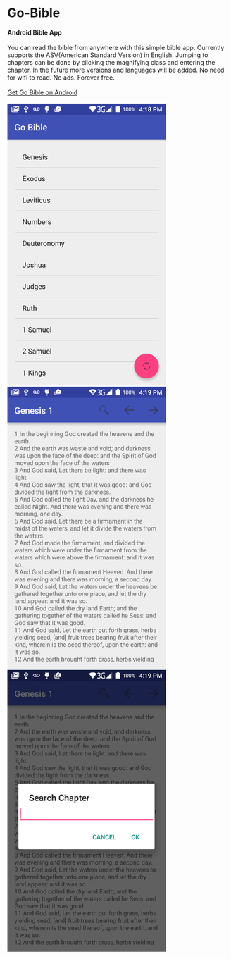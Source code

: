 # Go-Bible
<b>Android Bible App</b><br>
<br>You can read the bible from anywhere with this simple bible app. Currently supports the ASV(American Standard Version) in English. 
Jumping to chapters can be done by clicking the magnifying class and entering the chapter. 
In the future more versions and languages will be added. No need for wifi to read. No ads. Forever free.<br><br>
<a href="https://play.google.com/store/apps/details?id=com.goplaychess.gobible">Get Go Bible on Android</a><br>
<br>
<img src="/img/homeBible.png"  width="360" height="640" />
<img src="/img/readChapter.png"  width="360" height="640" />
<img src="/img/searchChapter.png"  width="360" height="640" />

